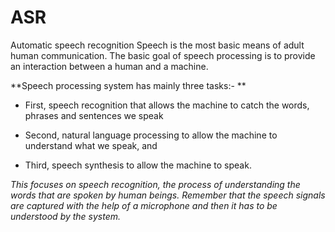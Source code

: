 # ASR
Automatic speech recognition 
Speech is the most basic means of adult human communication. The basic goal of speech processing is to provide an interaction between a human and a machine.

**Speech processing system has mainly three tasks:- **

* First, speech recognition that allows the machine to catch the words, phrases and sentences we speak

* Second, natural language processing to allow the machine to understand what we speak, and

* Third, speech synthesis to allow the machine to speak.

*This focuses on speech recognition, the process of understanding the words that are spoken by human beings. Remember that the speech signals are captured with the help of a microphone and then it has to be understood by the system.*
